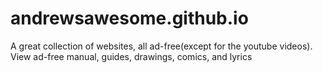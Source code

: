 # andrewsawesome.github.io
A great collection of websites, all ad-free(except for the youtube videos). View ad-free manual, guides, drawings, comics, and lyrics
